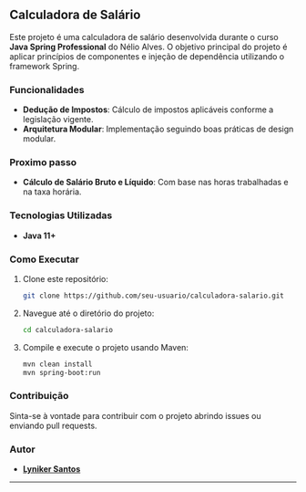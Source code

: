 ## Calculadora de Salário

Este projeto é uma calculadora de salário desenvolvida durante o curso **Java Spring Professional** do Nélio Alves. O objetivo principal do projeto é aplicar princípios de componentes e injeção de dependência utilizando o framework Spring.

### Funcionalidades

- **Dedução de Impostos**: Cálculo de impostos aplicáveis conforme a legislação vigente.
- **Arquitetura Modular**: Implementação seguindo boas práticas de design modular.

### Proximo passo

- **Cálculo de Salário Bruto e Líquido**: Com base nas horas trabalhadas e na taxa horária.

### Tecnologias Utilizadas

- **Java 11+**

### Como Executar

1. Clone este repositório:
    ```sh
    git clone https://github.com/seu-usuario/calculadora-salario.git
    ```
2. Navegue até o diretório do projeto:
    ```sh
    cd calculadora-salario
    ```
3. Compile e execute o projeto usando Maven:
    ```sh
    mvn clean install
    mvn spring-boot:run
    ```

### Contribuição

Sinta-se à vontade para contribuir com o projeto abrindo issues ou enviando pull requests.

### Autor

- **[Lyniker Santos](https://github.com/lynikerrr)**

---
